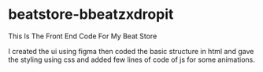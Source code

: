 # beatstore-bbeatzxdropit
This Is The Front End Code For My Beat Store

I created the ui using figma then coded the basic structure in html and gave the styling using css and added few lines of code of js for some animations.
